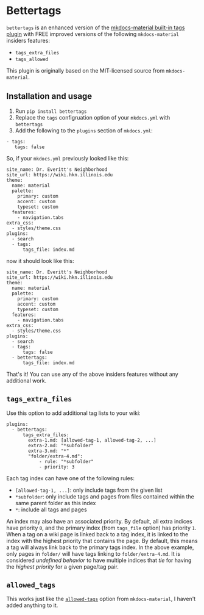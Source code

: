 # Bettertags

`bettertags` is an enhanced version of the [mkdocs-material built-in tags plugin](https://squidfunk.github.io/mkdocs-material/plugins/tags) with FREE improved versions of the following `mkdocs-material` insiders features:

- `tags_extra_files`
- `tags_allowed`

This plugin is originally based on the MIT-licensed source from `mkdocs-material`.

## Installation and usage

1. Run `pip install bettertags`
2. Replace the `tags` configruation option of your `mkdocs.yml` with `bettertags`
3. Add the following to the `plugins` section of `mkdocs.yml`:

```
- tags:
   tags: false
```

So, if your `mkdocs.yml` previously looked like this:

```
site_name: Dr. Everitt's Neighborhood
site_url: https://wiki.hkn.illinois.edu
theme:
  name: material
  palette:
    primary: custom
    accent: custom
    typeset: custom
  features:
    - navigation.tabs
extra_css:
  - styles/theme.css
plugins:
  - search
  - tags:
      tags_file: index.md
```

now it should look like this:

```
site_name: Dr. Everitt's Neighborhood
site_url: https://wiki.hkn.illinois.edu
theme:
  name: material
  palette:
    primary: custom
    accent: custom
    typeset: custom
  features:
    - navigation.tabs
extra_css:
  - styles/theme.css
plugins:
  - search
  - tags:
      tags: false
  - bettertags:
      tags_file: index.md
```

That's it! You can use any of the above insiders features without any additional work.

## `tags_extra_files`

Use this option to add additional tag lists to your wiki:

```
plugins:
  - bettertags:
      tags_extra_files:
        extra-1.md: [allowed-tag-1, allowed-tag-2, ...]
        extra-2.md: "*subfolder"
        extra-3.md: "*"
        "folder/extra-4.md":
            - rule: "*subfolder"
            - priority: 3
```

Each tag index can have one of the following rules:

- `[allowed-tag-1, ...]`: only include tags from the given list
- `*subfolder`: only include tags and pages from files contained within the same parent folder as this index
- `*`: include all tags and pages

An index may also have an associated priority. By default, all extra indices have priority `0`, and the primary index (from `tags_file` option) has priority `1`. When a tag on a wiki page is linked back to a tag index, it is linked to the index with the highest priority that contains the page. By default, this means a tag will always link back to the primary tags index. In the above example, only pages in `folder/` will have tags linking to `folder/extra-4.md`. It is considered _undefined behavior_ to have multiple indices that _tie_ for having the _highest priority_ for a given page/tag pair.

## `allowed_tags`

This works just like the [`allowed-tags`](https://squidfunk.github.io/mkdocs-material/plugins/tags/#config.tags_allowed) option from `mkdocs-material`, I haven't added anything to it.
